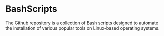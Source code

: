 # BashScripts
The Github repository is a collection of Bash scripts designed to automate the installation of various popular tools on Linux-based operating systems.
